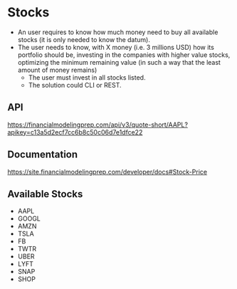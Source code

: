 # Stocks
- An user requires to know how much money need to buy all available stocks (it is only needed to know the datum).
- The user needs to know, with X money (i.e. 3 millions USD) how its portfolio should be, investing in the companies with higher value stocks, optimizing the minimum remaining value (in such a way that the least amount of money remains)
    - The user must invest in all stocks listed.
    - The solution could CLI or REST.

## API
https://financialmodelingprep.com/api/v3/quote-short/AAPL?apikey=c13a5d2ecf7cc6b8c50c06d7e1dfce22

## Documentation
https://site.financialmodelingprep.com/developer/docs#Stock-Price

## Available Stocks
- AAPL
- GOOGL
- AMZN
- TSLA
- FB
- TWTR
- UBER
- LYFT
- SNAP
- SHOP